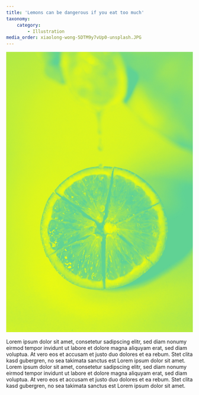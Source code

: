 ```yaml
---
title: 'Lemons can be dangerous if you eat too much'
taxonomy:
    category:
        - Illustration
media_order: xiaolong-wong-5DTM9y7vUp0-unsplash.JPG
---
```


![](xiaolong-wong-5DTM9y7vUp0-unsplash.JPG)

Lorem ipsum dolor sit amet, consetetur sadipscing elitr, sed diam nonumy eirmod tempor invidunt ut labore et dolore magna aliquyam erat, sed diam voluptua. At vero eos et accusam et justo duo dolores et ea rebum. Stet clita kasd gubergren, no sea takimata sanctus est Lorem ipsum dolor sit amet. Lorem ipsum dolor sit amet, consetetur sadipscing elitr, sed diam nonumy eirmod tempor invidunt ut labore et dolore magna aliquyam erat, sed diam voluptua. At vero eos et accusam et justo duo dolores et ea rebum. Stet clita kasd gubergren, no sea takimata sanctus est Lorem ipsum dolor sit amet.